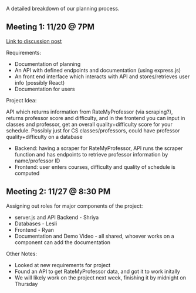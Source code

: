 A detailed breakdown of our planning process.

## Meeting 1: 11/20 @ 7PM
[Link to discussion post](https://github.com/orgs/comp426-2022-fall/teams/group-31/discussions/2)

Requirements:

* Documentation of planning
* An API with defined endpoints and documentation (using express.js)
* An front end interface which interacts with API and stores/retrieves user info (possibly React)
* Documentation for users

Project Idea:

API which returns information from RateMyProfessor (via scraping?), returns professor score and difficulty, and in the frontend you can input in classes and professor, get an overall quality+difficulty score for your schedule. Possibly just for CS classes/professors, could have professor quality+difficulty on a database

* Backend: having a scraper for RateMyProfessor, API runs the scraper function and has endpoints to retrieve professor information by name/professor ID
* Frontend: user enters courses, difficulty and quality of schedule is computed

## Meeting 2: 11/27 @ 8:30 PM
Assigning out roles for major components of the project:
* server.js and API Backend - Shriya
* Databases - Lesli
* Frontend - Ryan
* Documentation and Demo Video - all shared, whoever works on a component can add the documentation

Other Notes:
* Looked at new requirements for project
* Found an API to get RateMyProfessor data, and got it to work initally
* We will likely work on the project next week, finishing it by midnight on Thursday
